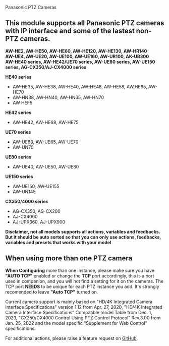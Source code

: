Panasonic PTZ Cameras

## This module supports all Panasonic PTZ cameras with IP interface and some of the lastest non-PTZ cameras.

**AW-HE2, AW-HE50, AW-HE60, AW-HE120, AW-HE130, AW-HR140<br/>
AW-UE4, AW-UE20, AW-UE100, AW-UE160, AW-UR100, AK-UB300<br/>
AW-HE40 series, AW-HE42/UE70 series, AW-UE80 series, AW-UE150 series, AG-CX350/AJ-CX4000 series**

**HE40 series**

- AW-HE35, AW-HE38, AW-HE40, AW-HE48, AW-HE58, AW,HE65, AW-HE70
- AW-HN38, AW-HN40, AW-HN65, AW-HN70
- AW HEF5

**HE42 series**

- AW-HE42, AW-HE68, AW-HE75

**UE70 series**

- AW-UE63, AW-UE65, AW-UE70
- AW-UN70

**UE80 series**

- AW-UE40, AW-UE50, AW-UE80

**UE150 series**

- AW-UE150, AW-UE155
- AW-UN145

**CX350/4000 series**

- AG-CX350, AG-CX200
- AJ-CX4000
- AJ-UPX360, AJ-UPX900

**Disclaimer, not all models supports all actions, variables and feedbacks. But it should be auto sorted so that you can only use actions, feedbacks, variables and presets that works with your model**

## When using more than one PTZ camera

**When Configuring** more than one instance, please make sure you have **"AUTO TCP"** enabled or change the **TCP** port accordingly, this is a port used in companion, and you will not find a setting for it on the cameras. The TCP port **NEEDS** to be unique for each PTZ instance you add. It's strongly recomended to leave **"Auto TCP"** turned on.


Current camera support is mainly based on "HD/4K Integrated Camera Interface Specifications" version 1.12 from Apr. 27, 2020,
"HD/4K Integrated Camera Interface Specifications" Compatible model Table from Dec. 1, 2023,
"CX350/CX4000 Control Using PTZ Control Protocol" Rev.3.00 from Jan. 25, 2022
and the model specific "Supplement for Web Control" specifications.

For additional actions, please raise a feature request on [GitHub](https://github.com/bitfocus/companion-module-panasonic-ptz/).
